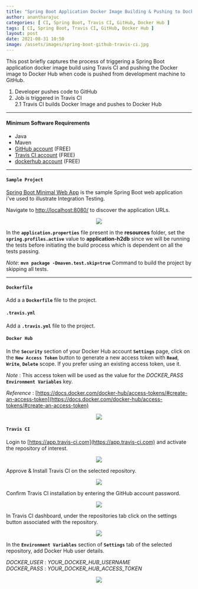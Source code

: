 ```yaml
---
title: "Spring Boot Application Docker Image Building & Pushing to Docker Hub from GitHub code push trigger with Travis CI"
author: anantharajuc
categories: [ CI, Spring Boot, Travis CI, GitHub, Docker Hub ]
tags: [ CI, Spring Boot, Travis CI, GitHub, Docker Hub ]
layout: post
date: 2021-08-31 10:50
image: /assets/images/spring-boot-github-travis-ci.jpg
---
```


This post briefly captures the process of triggering a Spring Boot application docker image build using Travis CI and pushing the Docker image to Docker Hub when code is pushed from development machine to GitHub.

1. Developer pushes code to GitHub
2. Job is triggered in Travis CI  
	2.1 Travis CI builds Docker Image and pushes to Docker Hub  

---

#### Minimum Software Requirements

- Java
- Maven
- [GitHub account](https://github.com/) (FREE) 
- [Travis CI account](https://www.travis-ci.com/) (FREE) 
- [dockerhub account](https://hub.docker.com/) (FREE) 

---

#### **`Sample Project`**

[Spring Boot Minimal Web App](https://github.com/AnanthaRajuC/Spring-Boot-Minimal-Web-App) is the sample Spring Boot web application i've used to illustrate Integration Testing.  

Navigate to [http://localhost:8080/](http://localhost:8080/) to discover the application URLs.  

<div style="text-align:center"><img src="{{ site.baseurl }}/assets/images/common/spring-boot-minimal-web-app.PNG" /></div>  

In the **`application.properties`** file present in the **resources** folder, set the **`spring.profiles.active`** value to **application-h2db** since we will be running the tests before initiating the build process which is dependent on all the tests passing.  

*Note*: **`mvn package -Dmaven.test.skip=true`** Command to build the project by skipping all tests.

---

#### **`Dockerfile`**

Add a a **`Dockerfile`** file to the project.

<script src="https://gist.github.com/AnanthaRajuC/cb8ff191f322dd8d2220a2f2cb870fbc.js"></script>

#### **`.travis.yml`**  

Add a **`.travis.yml`** file to the project.

<script src="https://gist.github.com/AnanthaRajuC/1a3588a49b06b4623c793001913c557c.js"></script>

#### **`Docker Hub`**  

In the **`Security`** section of your Docker Hub account **`Settings`** page, click on the **`New Access Token`** button to generate a new access token with **`Read`**, **`Write`**, **`Delete`** scope. If you prefer using an existing access token, use it.

*Note* : This access token will be used as the value for the *DOCKER_PASS* **`Environment Variables`** key.

*Reference* : [https://docs.docker.com/docker-hub/access-tokens/#create-an-access-token](https://docs.docker.com/docker-hub/access-tokens/#create-an-access-token)

<div style="text-align:center"><img src="{{ site.baseurl }}/assets/images/travis-ci-dockerhhub/6-docker-hub-access-token.png" /></div>

#### **`Travis CI`**  

Login to [https://app.travis-ci.com](https://app.travis-ci.com) and activate the repository of interest.

<div style="text-align:center"><img src="{{ site.baseurl }}/assets/images/travis-ci-dockerhhub/1-travis-ci-login.png" /></div>

Approve & Install Travis CI on the selected repository.

<div style="text-align:center"><img src="{{ site.baseurl }}/assets/images/travis-ci-dockerhhub/2-github-approve-install-travis-ci.png" /></div>

Confirm  Travis CI installation by entering the GitHub account password.

<div style="text-align:center"><img src="{{ site.baseurl }}/assets/images/travis-ci-dockerhhub/3-confirm-access.png" /></div>

In Travis CI dashboard, under the repositories tab click on the settings button associated with the repository.

<div style="text-align:center"><img src="{{ site.baseurl }}/assets/images/travis-ci-dockerhhub/4-repositories.png" /></div>

In the **`Environment Variables`** section of **`Settings`** tab of the selected repository, add Docker Hub user details.

*DOCKER_USER* : *YOUR_DOCKER_HUB_USERNAME*  
*DOCKER_PASS* : *YOUR_DOCKER_HUB_ACCESS_TOKEN*  

<div style="text-align:center"><img src="{{ site.baseurl }}/assets/images/travis-ci-dockerhhub/5-docker-hub-credentials.png" /></div>

